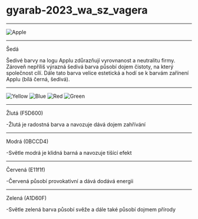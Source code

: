 # gyarab-2023_wa_sz_vagera
***
![Apple](https://logowik.com/content/uploads/images/640_apple.jpg)
***
Šedá

Šedivé barvy na logu Applu zdůrazňují vyrovnanost a neutralitu firmy. Zároveň nepříliš výrazná šedivá barva působí dojem čistoty, na který společnost cílí. Dále tato barva velice estetická a hodí se k barvám zařínení Applu (bílá černá, šedivá).



***
![Yellow](https://placehold.co/248x248/F5D600/FFF)
![Blue](https://placehold.co/248x248/0BCCD4/FFF)
![Red](https://placehold.co/248x248/E11f1f/FFF)
![Green](https://placehold.co/248x248/A1D60F/FFF)
***
Žlutá (F5D600)

-Žlutá je radostná barva a navozuje dává dojem zahřívání
***
Modrá (0BCCD4)

-Světle modrá je klidná barná a navozuje tišící efekt
***
Červená (E11f1f)

-Červená působí provokativní a dává dodává energii
***
Zelená (A1D60F)

-Světle zelená barva působí svěže a dále také působí dojmem přírody

